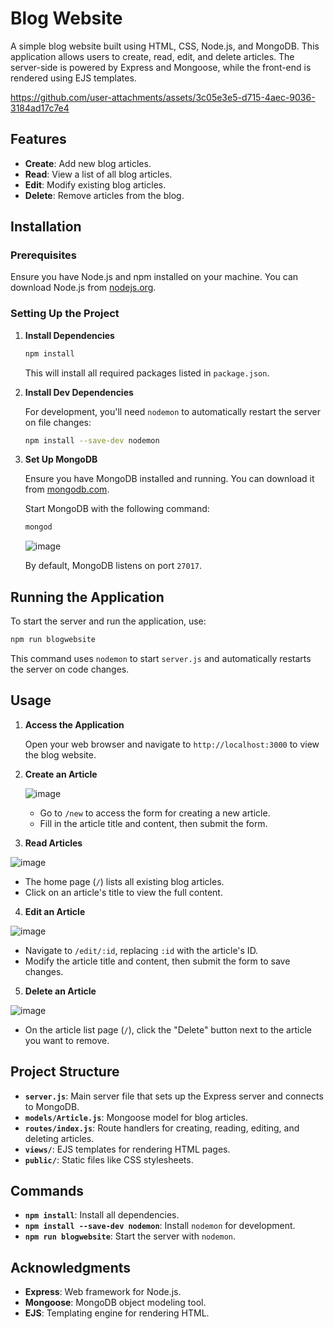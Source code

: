 

# Blog Website

A simple blog website built using HTML, CSS, Node.js, and MongoDB. This application allows users to create, read, edit, and delete articles. The server-side is powered by Express and Mongoose, while the front-end is rendered using EJS templates.


https://github.com/user-attachments/assets/3c05e3e5-d715-4aec-9036-3184ad17c7e4


## Features

- **Create**: Add new blog articles.
- **Read**: View a list of all blog articles.
- **Edit**: Modify existing blog articles.
- **Delete**: Remove articles from the blog.

## Installation

### Prerequisites

Ensure you have Node.js and npm installed on your machine. You can download Node.js from [nodejs.org](https://nodejs.org/).

### Setting Up the Project


1. **Install Dependencies**

   ```bash
   npm install
   ```

   This will install all required packages listed in `package.json`.

2. **Install Dev Dependencies**

   For development, you'll need `nodemon` to automatically restart the server on file changes:

   ```bash
   npm install --save-dev nodemon
   ```

3. **Set Up MongoDB**

   Ensure you have MongoDB installed and running. You can download it from [mongodb.com](https://www.mongodb.com/try/download/community).

   Start MongoDB with the following command:

   ```bash
   mongod
   ```

   ![image](https://github.com/user-attachments/assets/6743666e-4f78-4fde-bcd3-afa431469336)


   By default, MongoDB listens on port `27017`.

## Running the Application

To start the server and run the application, use:

```bash
npm run blogwebsite
```

This command uses `nodemon` to start `server.js` and automatically restarts the server on code changes.

## Usage

1. **Access the Application**

   Open your web browser and navigate to `http://localhost:3000` to view the blog website.

2. **Create an Article**

   ![image](https://github.com/user-attachments/assets/3f90ca68-4669-466b-bb33-1842d8a9434a)


   - Go to `/new` to access the form for creating a new article.
   - Fill in the article title and content, then submit the form.

3. **Read Articles**

![image](https://github.com/user-attachments/assets/f9f69f69-9d8e-45ee-82e5-802c97819c02)


   - The home page (`/`) lists all existing blog articles.
   - Click on an article's title to view the full content.

4. **Edit an Article**

![image](https://github.com/user-attachments/assets/a393fb47-d614-449b-8ac2-0954c09a0eb5)


   - Navigate to `/edit/:id`, replacing `:id` with the article's ID.
   - Modify the article title and content, then submit the form to save changes.

5. **Delete an Article**


![image](https://github.com/user-attachments/assets/df667458-1718-4643-ad5d-f988b6242369)

   - On the article list page (`/`), click the "Delete" button next to the article you want to remove.

## Project Structure

- **`server.js`**: Main server file that sets up the Express server and connects to MongoDB.
- **`models/Article.js`**: Mongoose model for blog articles.
- **`routes/index.js`**: Route handlers for creating, reading, editing, and deleting articles.
- **`views/`**: EJS templates for rendering HTML pages.
- **`public/`**: Static files like CSS stylesheets.

## Commands

- **`npm install`**: Install all dependencies.
- **`npm install --save-dev nodemon`**: Install `nodemon` for development.
- **`npm run blogwebsite`**: Start the server with `nodemon`.



## Acknowledgments

- **Express**: Web framework for Node.js.
- **Mongoose**: MongoDB object modeling tool.
- **EJS**: Templating engine for rendering HTML.

